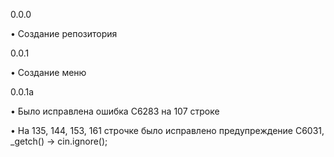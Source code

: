 0.0.0

  • Создание репозитория

0.0.1

  • Создание меню

0.0.1a

 • Было исправлена ошибка C6283 на 107 строке
 
 • На 135, 144, 153, 161 строчке было исправлено предупреждение C6031, _getch() -> cin.ignore();
